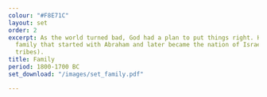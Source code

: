 ```yaml
---
colour: "#F8E71C"
layout: set
order: 2
excerpt: As the world turned bad, God had a plan to put things right. He chose a special
  family that started with Abraham and later became the nation of Israel (with 12
  tribes).
title: Family
period: 1800-1700 BC
set_download: "/images/set_family.pdf"

---
```

